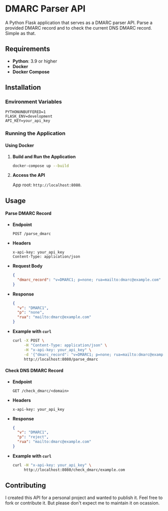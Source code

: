 # DMARC Parser API

A Python Flask application that serves as a DMARC parser API. Parse a provided DMARC record and to check the current DNS DMARC record. Simple as that.

## Requirements

- **Python**: 3.9 or higher
- **Docker**
- **Docker Compose**

## Installation

### Environment Variables

```dotenv
PYTHONUNBUFFERED=1
FLASK_ENV=development
API_KEY=your_api_key
```

### Running the Application

#### Using Docker

1. **Build and Run the Application**

   ```bash
   docker-compose up --build
   ```

2. **Access the API**

   App root: `http://localhost:8080`.

## Usage

#### Parse DMARC Record

- **Endpoint**

  ```
  POST /parse_dmarc
  ```

- **Headers**

  ```http
  x-api-key: your_api_key
  Content-Type: application/json
  ```

- **Request Body**

  ```json
  {
    "dmarc_record": "v=DMARC1; p=none; rua=mailto:dmarc@example.com"
  }
  ```

- **Response**

  ```json
  {
    "v": "DMARC1",
    "p": "none",
    "rua": "mailto:dmarc@example.com"
  }
  ```

- **Example with `curl`**

  ```bash
  curl -X POST \
       -H "Content-Type: application/json" \
       -H "x-api-key: your_api_key" \
       -d '{"dmarc_record": "v=DMARC1; p=none; rua=mailto:dmarc@example.com"}' \
       http://localhost:8080/parse_dmarc
  ```

#### Check DNS DMARC Record

- **Endpoint**

  ```
  GET /check_dmarc/<domain>
  ```

- **Headers**

  ```http
  x-api-key: your_api_key
  ```

- **Response**

  ```json
  {
    "v": "DMARC1",
    "p": "reject",
    "rua": "mailto:dmarc@example.com"
  }
  ```

- **Example with `curl`**

  ```bash
  curl -H "x-api-key: your_api_key" \
       http://localhost:8080/check_dmarc/example.com
  ```

## Contributing

I created this API for a personal project and wanted to publish it. Feel free to fork or contribute it. But please don't expect me to maintain it on ocassion.
